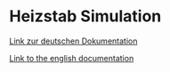 # Heizstab Simulation

[Link zur deutschen Dokumentation](https://www.symcon.de/de/service/dokumentation/modulreferenz/virtuelle-module/heizstab-simulation/)

[Link to the english documentation](https://www.symcon.de/en/service/documentation/module-reference/virtual-modules/heater-simulation/)